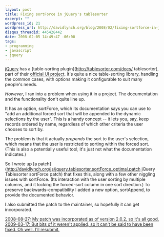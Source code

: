 ```yaml
--- 
layout: post
title: Fixing sortForce in jQuery's tablesorter
excerpt: ""
wordpress_id: 21
wordpress_url: http://davidlynch.org/blog/2008/02/fixing-sortforce-in-jquerys-tablesorter/
disqus_threadid: 445428442
date: 2008-02-05 14:49:47 -06:00
tags: 
- programming
- javascript
- jquery
---
```

[jQuery](http://www.jquery.com) has a [table-sorting plugin](http://tablesorter.com/docs/ tablesorter), part of their [official UI project](http://ui.jquery.com/). It's quite a nice table-sorting library, handling the common cases, with options making it configurable to suit many people's needs.

*However*, I ran into a problem when using it in a project. The documentation and the functionality don't quite line up.

It has an option, sortForce, which its documentation says you can use to "add an additional forced sort that will be appended to the dynamic selections by the user". This is a handy concept -- it lets you, say, keep records ordered by name, regardless of which other criteria the user chooses to sort by.

The problem is that it actually *prepends* the sort to the user's selection, which means that the user is restricted to sorting within the forced sort. (This is also a potentially useful tool; it's just not what the documentation indicates.)

So I wrote up [a patch](http://davidlynch.org/js/jquery.tablesorter.sortForce_optimal.patch jQuery Tablesorter sortForce patch) that fixes this, along with a few other niggling issues with sortForce. (Its interaction with the user sorting by multiple columns, and it locking the forced-sort column in one sort direction.)  To preserve backwards-compatibility I added a new option, sortAppend, to provide the documented behavior.

I also submitted the patch to the maintainer, so hopefully it can get incorporated.

<ins>2008-08-27: My patch was incorporated as of version 2.0.2, so it's all good.</ins>
<ins>2009-03-17: But bits of it weren't applied, so it can't be said to have been fixed. Oh well. I'll resubmit.</ins>
